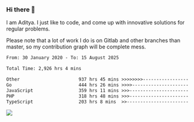 ### Hi there 👋

I am Aditya. I just like to code, and come up with innovative solutions for regular problems.

Please note that a lot of work I do is on Gitlab and other branches than master, so my contribution graph will be complete mess.

<!--START_SECTION:waka-->

```txt
From: 30 January 2020 - To: 15 August 2025

Total Time: 2,926 hrs 4 mins

Other                      937 hrs 45 mins >>>>>>>>-----------------   32.05 %
Go                         444 hrs 26 mins >>>>---------------------   15.19 %
JavaScript                 359 hrs 11 mins >>>----------------------   12.28 %
PHP                        318 hrs 48 mins >>>----------------------   10.90 %
TypeScript                 203 hrs 8 mins  >>-----------------------   06.94 %
```

<!--END_SECTION:waka-->

![](https://komarev.com/ghpvc/?username=BrainBuzzer)
